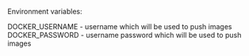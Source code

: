 Environment variables:

DOCKER_USERNAME - username which will be used to push images
DOCKER_PASSWORD - username password which will be used to push images

